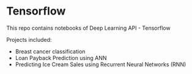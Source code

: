 # Tensorflow 

This repo contains notebooks of Deep Learning API - Tensorflow 

Projects included:

* Breast cancer classification
* Loan Payback Prediction using ANN
* Predicting Ice Cream Sales using Recurrent Neural Networks (RNN)
